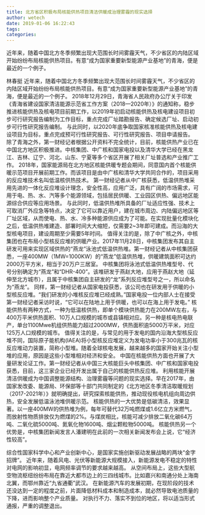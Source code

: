 ```yaml
---
title: 北方省区积极布局核能供热项目清洁供暖成治理雾霾的现实选择
author: wetech
date: 2019-01-06 16:22:43
tags: 
categories: 
---
```

近年来，随着中国北方冬季频繁出现大范围长时间雾霾天气，不少省区的内陆区域开始纷纷布局核能供热项目。有意“成为国家重要新型能源产业基地”的青海，便是最近的一个例子。
<!-- more -->
林春挺
近年来，随着中国北方冬季频繁出现大范围长时间雾霾天气，不少省区的内陆区域开始纷纷布局核能供热项目。有意“成为国家重要新型能源产业基地”的青海，便是最近的一个例子。
2018年12月29日，青海省人民政府办公厅关于印发《青海省建设国家清洁能源示范省工作方案（2018—2020年）》的通知称，稳步推进核能供热及核电项目前期工作，以2019年初启动核能供热及核电建设项目初步可行研究报告编制为工作目标，重点完成厂址踏勘报告、确定候选厂址、启动初步可行性研究报告编制。
与此同时，以2020年底争取国家核准核能供热及核电建设项目为目标，重点完成预可行性研究报告、可行性研究报告、项目申请报告。
除了青海之外，第一财经记者根据公开资料不完全统计，目前，核能供热产业已在中国北方地区积极推进。中核集团、中广核和国家电投以及清华大学已经在黑龙江、吉林、辽宁、河北、山东、宁夏等多个省区开展了相关厂址普选和产业推广工作。
2018年，国家能源局在北方地区核能供暖专题会期间，同意国内首个核能供暖示范项目开展前期工作。而该项目是由中广核和清华大学共同合作的，项目采用的反应堆技术名叫低温核供热技术。
第一财经记者从中广核获悉，低温供热堆采用先进的一体化反应堆设计理念，安全性高，应用广泛，具有广阔的市场需求，可用于电、热、水、汽等多个能源领域，包括居民供暖、工业园区供热、偏远地区能源综合供应等应用场景。
与此同时，低温供热堆所具备的厂址适应性强、技术上可取消厂外应急等特点，决定了它可以靠近用户，建在城市周边、内陆偏远地区等厂址区域，从而使电、热、水、冷多种能源供应成为了可能。在实现批量化模块化之后，低温供热堆建造、部署时间大大缩短，仅需要2~3年即可建成。而沿海的大型核电项目，建设周期至少需要5年时间。
值得关注的是，除了中广核之外，中核集团也在布局小型核反应堆的供暖产业。2017年11月28日，中核集团发布其自主研发可用来实现区域供热的“燕龙”泳池式低温供热堆。第一财经记者从中核集团获悉，一座400MW（1MW=1000KW）的“燕龙”低温供热堆，供暖建筑面积可达约2000万平方米，相当于20万户三居室。
中核集团将泳池式低温供热堆型号、代号分别确定为“燕龙”和“DHR-400”。该堆研发于燕赵大地，应用于燕赵大地（延伸至北方城市），且属于中核集团自主研发的“龙”系列反应堆型号之一，所以命名为“燕龙”。
同样，第一财经记者从国家电投获悉，该公司也在研发用于供暖的小型核反应堆。“我们研发的小堆核反应堆已经成熟。”国家电投一位内部人士在接受第一财经记者采访时说，“它可以在陆地上用于供暖，也可以在海上用于发电。”
核能供热有两种方式，一种为低温核供热，即单个模块供热能力在200MW左右，与400万平米供热面积、10万人口规模的城市或县镇相对应。另一种是核电热电联产，单台1100Mwe机组供热能力超过2000MW，供热面积逾5000万平米，对应125万人口规模的城市。
值得关注的是，与常见的用于发电的国内沿海大型核反应堆不同，国际原子能机构(IAEA)将小型核反应堆定义为发电功率小于300兆瓦的核反应堆动力装置，简称小型堆。随着全球核电发展，越来越多的国家开始关注小型堆的应用，原因是这些小型堆相对经济和安全。
中国在核能供热方面也开展了大量研发论证工作。第一财经记者从中国三大核能巨头中核集团、中广核和国家电投获悉，目前，这三家企业已经开发出属于自己的核能供热反应堆。
利用核能开展清洁供暖成为中国调整能源结构、治理雾霾等问题的现实选择。早在2017年，由国家发改委、能源局、环保部等十部门共同制定的《北方地区冬季清洁取暖规划（2017-2021年）》就明确提出，研究探索核能供热，推动现役核电机组向周边供热，安全发展低温泳池堆供暖示范。
核能供热的一大优势是低碳清洁，效果显著。以一座400MW的供热堆为例，每年可替代32万吨燃煤或1.6亿立方米燃气，而放射性物质排放仅为燃煤的2%。与煤炭相比，核能可减少排放二氧化碳64万吨、二氧化硫5000吨、氮氧化物1600吨、烟尘颗粒物5000吨。
核能供热另一个优势是，中核集团新闻发言人潘建明在此前的一次相关新闻发布会上说，它“经济性较高”。
 
 
综合性国家科学中心和产业创新中心，是国家实施创新驱动发展战略的两块“金字招牌”。
近年来，随着风电、光伏等新能源大规模接入，新能源发电不稳定的特性对电网的影响初显，电网频率调节的要求越来越高。
从空间布局上，这些大型航空物流枢纽纷纷布局在靠近大都市边上的三四线城市。比如嘉兴和南通分处上海南北翼，而鄂州靠近“九省通衢”武汉。
在新能源汽车的发展初期，在现阶段的技术还没达到一定的程度之前，片面降低材料成本和制造成本，就必然导致电池质量的下降，进而影响整个产业质量。
对执行不力、落实不到位的地区，将以适当形式通报，严重的调整退出。
